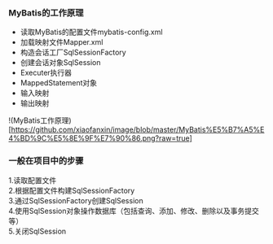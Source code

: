 ### MyBatis的工作原理
+ 读取MyBatis的配置文件mybatis-config.xml
+ 加载映射文件Mapper.xml
+ 构造会话工厂SqlSessionFactory
+ 创建会话对象SqlSession
+ Executer执行器
+ MappedStatement对象
+ 输入映射
+ 输出映射

!(MyBatis工作原理)[https://github.com/xiaofanxin/image/blob/master/MyBatis%E5%B7%A5%E4%BD%9C%E5%8E%9F%E7%90%86.png?raw=true]

### 一般在项目中的步骤
1.读取配置文件  
2.根据配置文件构建SqlSessionFactory  
3.通过SqlSessionFactory创建SqlSession  
4.使用SqlSession对象操作数据库（包括查询、添加、修改、删除以及事务提交等）  
5.关闭SqlSession



